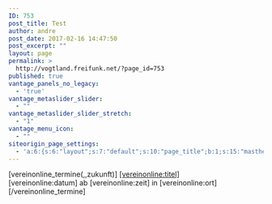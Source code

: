 ```yaml
---
ID: 753
post_title: Test
author: andre
post_date: 2017-02-16 14:47:50
post_excerpt: ""
layout: page
permalink: >
  http://vogtland.freifunk.net/?page_id=753
published: true
vantage_panels_no_legacy:
  - 'true'
vantage_metaslider_slider:
  - ""
vantage_metaslider_slider_stretch:
  - "1"
vantage_menu_icon:
  - ""
siteorigin_page_settings:
  - 'a:6:{s:6:"layout";s:7:"default";s:10:"page_title";b:1;s:15:"masthead_margin";b:1;s:13:"footer_margin";b:1;s:13:"hide_masthead";b:0;s:19:"hide_footer_widgets";b:0;}'
---
```

[vereinonline_termine(,,zukunft)]
<span class="termin">
<a href="https://www.vereinonline.org/freifunk.vogtland/?veranstaltung=[vereinonline:id]" target="_blank" class="termin-title">[vereinonline:titel]</a><br>
<span class="termin-description"><span class="termin-datum">[vereinonline:datum]</span> ab <span class="termin-zeit">[vereinonline:zeit]</span> in <span class="termin-ort">[vereinonline:ort]</span></span>
</span>
[/vereinonline_termine]